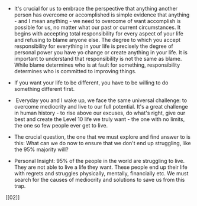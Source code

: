 
- It's crucial for us to embrace the perspective that anything another person has overcome or accomplished is simple evidence that anything - and I mean anything - we need to overcome of want accomplish is possible for us, no matter what our past or current circumstances. It begins with accepting total responsibility for every aspect of your life and refusing to blame anyone else. The degree to which you accept responsibility for everything in your life is precisely the degree of personal power you have yo change or create anything in your life. It is important to understand that responsibility is not the same as blame. While blame determines who is at fault for something, responsibility determines who is committed to improving things.

- If you want your life to be different, you have to be willing to do something different first.

-  Everyday you and I wake up, we face the same universal challenge: to overcome mediocrity and live to our full potential. It's a great challenge in human history - to rise above our excuses, do what's right, give our best and create the Level 10 life we truly want - the one with no limits, the one so few people ever get to live.

- The crucial question, the one that we must explore and find answer to is this: What can we do now to ensure that we don't end up struggling, like the 95% majority will?

- Personal Insight: 95% of the people in the world are struggling to live. They are not able to live a life they want. These people end up their life with regrets and struggles physically, mentally, financially etc. We must search for the causes of mediocrity and solutions to save us from this trap.

[[02]]